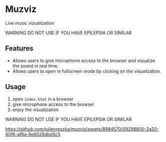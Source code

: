 # Muzviz

Live music vizualization

WARNING DO NOT USE IF YOU HAVE EPILEPSIA OR SIMILAR

## Features

- Allows users to give microphone access to the browser and visualize the sound in real time.
- Allows users to open in fullscreen mode by clicking on the visualization.

## Usage

1. open `index.html` in a browser
2. give microphone access to the browser
3. enjoy the visualization

WARNING DO NOT USE IF YOU HAVE EPILEPSIA OR SIMILAR


https://github.com/julienreszka/muzviz/assets/8984570/09298800-2a20-40f6-af6a-6e6029dbd3c5

